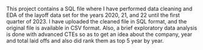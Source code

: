 
This project contains a SQL file where I have performed data cleaning  and EDA of the layoff data set for the years 2020, 21, and 22 until the first quarter of 2023. I have uploaded the cleaned file in SQL format, and the original file is available in CSV format. Also, a brief exploratory data analysis is done with advanced CTEs so as to get an idea about the company, year and total laid offs and also did rank them as top 5 year by year. 
